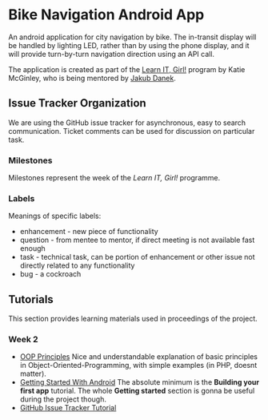 # Bike Navigation Android App

An android application for city navigation by bike. The in-transit display will be handled 
by lighting LED, rather than by using the phone display, and it will provide turn-by-turn navigation 
direction using an API call.

The application is created as part of the [Learn IT, Girl!](http://www.learnitgirl.com) program by Katie McGinley,
 who is being mentored by [Jakub Danek](http://www.danekja.org).
 
## Issue Tracker Organization
 
We are using the GitHub issue tracker for asynchronous, easy to search communication. Ticket comments can be used
for discussion on particular task.

### Milestones

Milestones represent the week of the *Learn IT, Girl!* programme.

### Labels

Meanings of specific labels:

* enhancement - new piece of functionality
* question - from mentee to mentor, if direct meeting is not available fast enough  
* task - technical task, can be portion of enhancement or other issue not directly related to any functionality
* bug - a cockroach


## Tutorials

This section provides learning materials used in proceedings of the project.

### Week 2

* [OOP Principles](https://scotch.io/bar-talk/s-o-l-i-d-the-first-five-principles-of-object-oriented-design)
 Nice and understandable explanation of basic principles in Object-Oriented-Programming, with simple examples (in PHP, doesnt matter).
* [Getting Started With Android](http://developer.android.com/training/basics/firstapp/index.html)
 The absolute minimum is the **Building your first app** tutorial. The whole **Getting started** section is gonna be useful
 during the project though.
* [GitHub Issue Tracker Tutorial](https://guides.github.com/features/issues/)